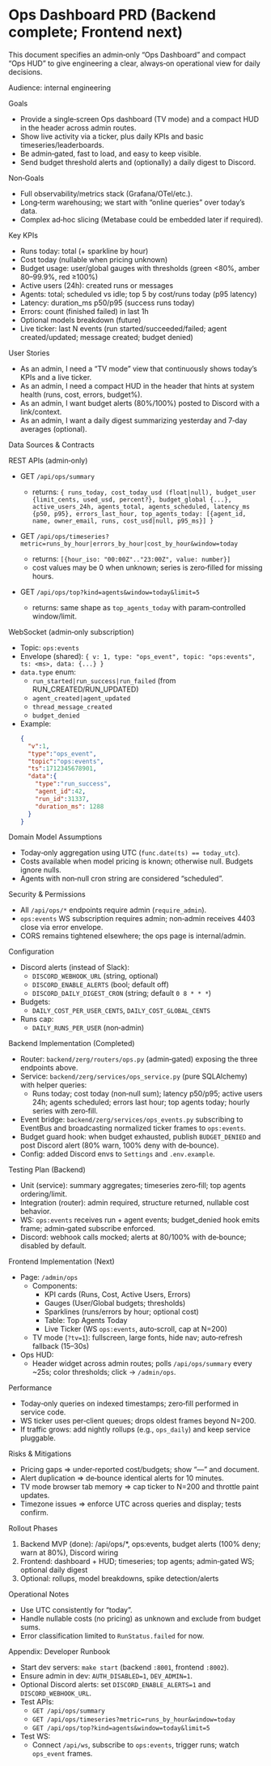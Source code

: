 # Ops Dashboard PRD (Backend complete; Frontend next)

This document specifies an admin‑only “Ops Dashboard” and compact “Ops HUD” to give engineering a clear, always‑on operational view for daily decisions.

Audience: internal engineering

Goals

- Provide a single‑screen Ops dashboard (TV mode) and a compact HUD in the header across admin routes.
- Show live activity via a ticker, plus daily KPIs and basic timeseries/leaderboards.
- Be admin‑gated, fast to load, and easy to keep visible.
- Send budget threshold alerts and (optionally) a daily digest to Discord.

Non‑Goals

- Full observability/metrics stack (Grafana/OTel/etc.).
- Long‑term warehousing; we start with “online queries” over today’s data.
- Complex ad‑hoc slicing (Metabase could be embedded later if required).

Key KPIs

- Runs today: total (+ sparkline by hour)
- Cost today (nullable when pricing unknown)
- Budget usage: user/global gauges with thresholds (green <80%, amber 80–99.9%, red ≥100%)
- Active users (24h): created runs or messages
- Agents: total; scheduled vs idle; top 5 by cost/runs today (p95 latency)
- Latency: duration_ms p50/p95 (success runs today)
- Errors: count (finished failed) in last 1h
- Optional models breakdown (future)
- Live ticker: last N events (run started/succeeded/failed; agent created/updated; message created; budget denied)

User Stories

- As an admin, I need a “TV mode” view that continuously shows today’s KPIs and a live ticker.
- As an admin, I need a compact HUD in the header that hints at system health (runs, cost, errors, budget%).
- As an admin, I want budget alerts (80%/100%) posted to Discord with a link/context.
- As an admin, I want a daily digest summarizing yesterday and 7‑day averages (optional).

Data Sources & Contracts

REST APIs (admin‑only)

- GET `/api/ops/summary`
  - returns: `{ runs_today, cost_today_usd (float|null), budget_user {limit_cents, used_usd, percent?}, budget_global {...}, active_users_24h, agents_total, agents_scheduled, latency_ms {p50, p95}, errors_last_hour, top_agents_today: [{agent_id, name, owner_email, runs, cost_usd|null, p95_ms}] }`

- GET `/api/ops/timeseries?metric=runs_by_hour|errors_by_hour|cost_by_hour&window=today`
  - returns: `[{hour_iso: "00:00Z".."23:00Z", value: number}]`
  - cost values may be 0 when unknown; series is zero‑filled for missing hours.

- GET `/api/ops/top?kind=agents&window=today&limit=5`
  - returns: same shape as `top_agents_today` with param‑controlled window/limit.

WebSocket (admin‑only subscription)

- Topic: `ops:events`
- Envelope (shared): `{ v: 1, type: "ops_event", topic: "ops:events", ts: <ms>, data: {...} }`
- `data.type` enum:
  - `run_started|run_success|run_failed` (from RUN_CREATED/RUN_UPDATED)
  - `agent_created|agent_updated`
  - `thread_message_created`
  - `budget_denied`
- Example:
  ```json
  {
    "v":1,
    "type":"ops_event",
    "topic":"ops:events",
    "ts":1712345678901,
    "data":{
      "type":"run_success",
      "agent_id":42,
      "run_id":31337,
      "duration_ms": 1288
    }
  }
  ```

Domain Model Assumptions

- Today‑only aggregation using UTC (`func.date(ts) == today_utc`).
- Costs available when model pricing is known; otherwise null. Budgets ignore nulls.
- Agents with non‑null cron string are considered “scheduled”.

Security & Permissions

- All `/api/ops/*` endpoints require admin (`require_admin`).
- `ops:events` WS subscription requires admin; non‑admin receives 4403 close via error envelope.
- CORS remains tightened elsewhere; the ops page is internal/admin.

Configuration

- Discord alerts (instead of Slack):
  - `DISCORD_WEBHOOK_URL` (string, optional)
  - `DISCORD_ENABLE_ALERTS` (bool; default off)
  - `DISCORD_DAILY_DIGEST_CRON` (string; default `0 8 * * *`)
- Budgets:
  - `DAILY_COST_PER_USER_CENTS`, `DAILY_COST_GLOBAL_CENTS`
- Runs cap:
  - `DAILY_RUNS_PER_USER` (non‑admin)

Backend Implementation (Completed)

- Router: `backend/zerg/routers/ops.py` (admin‑gated) exposing the three endpoints above.
- Service: `backend/zerg/services/ops_service.py` (pure SQLAlchemy) with helper queries:
  - Runs today; cost today (non‑null sum); latency p50/p95; active users 24h; agents scheduled; errors last hour; top agents today; hourly series with zero‑fill.
- Event bridge: `backend/zerg/services/ops_events.py` subscribing to EventBus and broadcasting normalized ticker frames to `ops:events`.
- Budget guard hook: when budget exhausted, publish `BUDGET_DENIED` and post Discord alert (80% warn, 100% deny with de‑bounce).
- Config: added Discord envs to `Settings` and `.env.example`.

Testing Plan (Backend)

- Unit (service): summary aggregates; timeseries zero‑fill; top agents ordering/limit.
- Integration (router): admin required, structure returned, nullable cost behavior.
- WS: `ops:events` receives run + agent events; budget_denied hook emits frame; admin‑gated subscribe enforced.
- Discord: webhook calls mocked; alerts at 80/100% with de‑bounce; disabled by default.

Frontend Implementation (Next)

- Page: `/admin/ops`
  - Components:
    - KPI cards (Runs, Cost, Active Users, Errors)
    - Gauges (User/Global budgets; thresholds)
    - Sparklines (runs/errors by hour; optional cost)
    - Table: Top Agents Today
    - Live Ticker (WS `ops:events`, auto‑scroll, cap at N=200)
  - TV mode (`?tv=1`): fullscreen, large fonts, hide nav; auto‑refresh fallback (15–30s)
- Ops HUD:
  - Header widget across admin routes; polls `/api/ops/summary` every ~25s; color thresholds; click → `/admin/ops`.

Performance

- Today‑only queries on indexed timestamps; zero‑fill performed in service code.
- WS ticker uses per‑client queues; drops oldest frames beyond N=200.
- If traffic grows: add nightly rollups (e.g., `ops_daily`) and keep service pluggable.

Risks & Mitigations

- Pricing gaps ⇒ under‑reported cost/budgets; show “—” and document.
- Alert duplication ⇒ de‑bounce identical alerts for 10 minutes.
- TV mode browser tab memory ⇒ cap ticker to N=200 and throttle paint updates.
- Timezone issues ⇒ enforce UTC across queries and display; tests confirm.

Rollout Phases

1) Backend MVP (done): /api/ops/*, ops:events, budget alerts (100% deny; warn at 80%), Discord wiring
2) Frontend: dashboard + HUD; timeseries; top agents; admin‑gated WS; optional daily digest
3) Optional: rollups, model breakdowns, spike detection/alerts

Operational Notes

- Use UTC consistently for “today”.
- Handle nullable costs (no pricing) as unknown and exclude from budget sums.
- Error classification limited to `RunStatus.failed` for now.

Appendix: Developer Runbook

- Start dev servers: `make start` (backend `:8001`, frontend `:8002`).
- Ensure admin in dev: `AUTH_DISABLED=1`, `DEV_ADMIN=1`.
- Optional Discord alerts: set `DISCORD_ENABLE_ALERTS=1` and `DISCORD_WEBHOOK_URL`.
- Test APIs:
  - `GET /api/ops/summary`
  - `GET /api/ops/timeseries?metric=runs_by_hour&window=today`
  - `GET /api/ops/top?kind=agents&window=today&limit=5`
- Test WS:
  - Connect `/api/ws`, subscribe to `ops:events`, trigger runs; watch `ops_event` frames.

